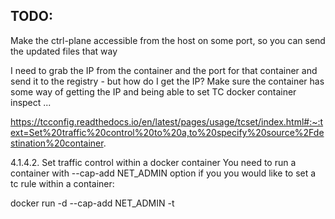 ## TODO:

Make the ctrl-plane accessible from the host on some port, so you can send the updated files that way

I need to grab the IP from the container and the port for that container and send it to the registry - but how do I get the IP?
    Make sure the container has some way of getting the IP and being able to set TC
docker container inspect ...


https://tcconfig.readthedocs.io/en/latest/pages/usage/tcset/index.html#:~:text=Set%20traffic%20control%20to%20a,to%20specify%20source%2Fdestination%20container.

4.1.4.2. Set traffic control within a docker container
You need to run a container with --cap-add NET_ADMIN option if you you would like to set a tc rule within a container:


docker run -d --cap-add NET_ADMIN -t <docker image>
